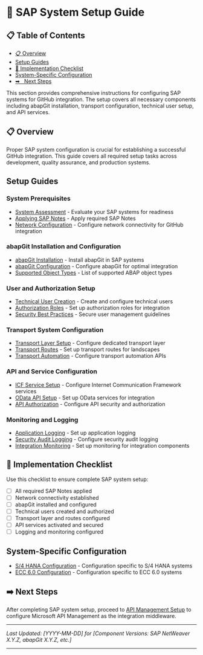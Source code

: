 # 📄 SAP System Setup Guide

## 📋 Table of Contents

- [📋 Overview](#overview)
- [Setup Guides](#setup-guides)
- [🔧 Implementation Checklist](#implementation-checklist)
- [System-Specific Configuration](#system-specific-configuration)
- [➡
️ ️ Next Steps](#next-steps)


This section provides comprehensive instructions for configuring SAP systems for GitHub integration. The setup covers all necessary components including abapGit installation, transport configuration, technical user setup, and API services.

## 📋 Overview

Proper SAP system configuration is crucial for establishing a successful GitHub integration. This guide covers all required setup tasks across development, quality assurance, and production systems.

## Setup Guides

### System Prerequisites

* [System Assessment](./system-assessment.md) - Evaluate your SAP systems for readiness
* [Applying SAP Notes](./sap-notes-implementation.md) - Apply required SAP Notes
* [Network Configuration](./network-setup.md) - Configure network connectivity for GitHub integration

### abapGit Installation and Configuration

* [abapGit Installation](./abapgit-installation.md) - Install abapGit in SAP systems
* [abapGit Configuration](./abapgit-config.md) - Configure abapGit for optimal integration
* [Supported Object Types](./supported-objects.md) - List of supported ABAP object types

### User and Authorization Setup

* [Technical User Creation](./technical-user.md) - Create and configure technical users
* [Authorization Roles](./authorization-roles.md) - Set up authorization roles for integration
* [Security Best Practices](./security-practices.md) - Secure user management guidelines

### Transport System Configuration

* [Transport Layer Setup](./transport-layer.md) - Configure dedicated transport layer
* [Transport Routes](./transport-routes.md) - Set up transport routes for landscapes
* [Transport Automation](./transport-automation.md) - Configure transport automation APIs

### API and Service Configuration

* [ICF Service Setup](./icf-service.md) - Configure Internet Communication Framework services
* [OData API Setup](./odata-api.md) - Set up OData services for integration
* [API Authorization](./api-authorization.md) - Configure API security and authorization

### Monitoring and Logging

* [Application Logging](./application-logging.md) - Set up application logging
* [Security Audit Logging](./security-audit-log.md) - Configure security audit logging
* [Integration Monitoring](./monitoring-setup.md) - Set up monitoring for integration components

## 🔧 Implementation Checklist

Use this checklist to ensure complete SAP system setup:

- [ ] All required SAP Notes applied
- [ ] Network connectivity established
- [ ] abapGit installed and configured
- [ ] Technical users created and authorized
- [ ] Transport layer and routes configured
- [ ] API services activated and secured
- [ ] Logging and monitoring configured

## System-Specific Configuration

* [S/4 HANA Configuration](./s4hana-config.md) - Configuration specific to S/4 HANA systems
* [ECC 6.0 Configuration](./ecc-config.md) - Configuration specific to ECC 6.0 systems

## ➡️ Next Steps

After completing SAP system setup, proceed to [API Management Setup](../apim-setup/index.md) to configure Microsoft API Management as the integration middleware.

---

*Last Updated: [YYYY-MM-DD] for [Component Versions: SAP NetWeaver X.Y.Z, abapGit X.Y.Z, etc.]*

---


